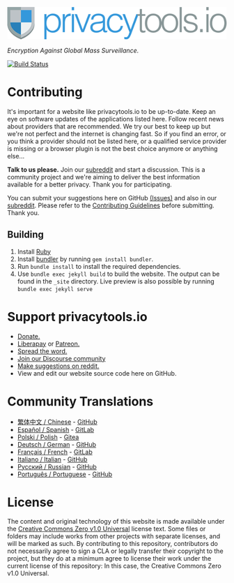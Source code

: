 [![privacytools](./assets/img/layout/logo.png)](https://www.privacytools.io/)

_Encryption Against Global Mass Surveillance._

[![Build Status](https://travis-ci.com/privacytoolsIO/privacytools.io.svg?branch=master)](https://travis-ci.com/privacytoolsIO/privacytools.io)

# Contributing

It's important for a website like privacytools.io to be up-to-date. Keep an eye on software updates of the applications listed here. Follow recent news about providers that are recommended. We try our best to keep up but we're not perfect and the internet is changing fast. So if you find an error, or you think a provider should not be listed here, or a qualified service provider is missing or a browser plugin is not the best choice anymore or anything else...

**Talk to us please.** Join our [subreddit](https://www.reddit.com/r/privacytoolsIO/) and start a discussion. This is a community project and we're aiming to deliver the best information available for a better privacy. Thank you for participating.

You can submit your suggestions here on GitHub [(Issues)](https://github.com/privacytoolsIO/privacytools.io/issues) and also in our [subreddit](https://www.reddit.com/r/privacytoolsIO/). Please refer to the [Contributing Guidelines](.github/CONTRIBUTING.md) before submitting. Thank you.

## Building

1. Install [Ruby](https://www.ruby-lang.org/en/documentation/installation/)
1. Install [bundler](https://bundler.io/) by running `gem install bundler`.
1. Run `bundle install` to install the required dependencies.
1. Use `bundle exec jekyll build` to build the website. The output can be found in the `_site` directory.  Live preview is also possible by running `bundle exec jekyll serve`

# Support privacytools.io

- [Donate.](https://www.privacytools.io/donate/)
- [Liberapay](https://liberapay.com/privacytools.io/donate) or [Patreon.](https://www.patreon.com/privacytools)
- [Spread the word.](https://www.privacytools.io/#participate)
- [Join our Discourse community](https://forum.privacytools.io/)
- [Make suggestions on reddit.](https://www.reddit.com/r/privacytoolsIO/)
- View and edit our website source code here on GitHub.

# Community Translations
- [繁体中文 / Chinese](https://privacytools.twngo.xyz/) - [GitHub](https://github.com/twngo/privacytools-zh)
- [Español / Spanish](https://victorhck.gitlab.io/privacytools-es/) - [GitLab](https://gitlab.com/victorhck/privacytools-es)
- [Polski / Polish](https://pl.privacytools.io) - [Gitea](https://git.privacytools.io/pl-privacytoolsIO/pl.privacytools.io)
- [Deutsch / German](https://privacytools.it-sec.rocks/) - [GitHub](https://github.com/Anon215/privacytools.it-sec.rocks)
- [Français / French](https://privacytools.dreads-unlock.fr/) - [GitLab](https://gitlab.com/Booteille/privacytools)
- [Italiano / Italian](https://privacytools-it.github.io/) - [GitHub](https://github.com/privacytools-it/privacytools-it.github.io)
- [Русский / Russian](https://privacytools.ru) - [GitHub](https://github.com/c0rdis/privacytools.ru)
- [Português / Portuguese](https://www.privacidade.digital/) - [GitHub](https://github.com/PrivacidadeDigital/privacidade.digital)

# License

The content and original technology of this website is made available under the [Creative Commons Zero v1.0 Universal](https://www.privacytools.io/LICENSE.txt) license text. Some files or folders may include works from other projects with separate licenses, and will be marked as such. By contributing to this repository, contributors do not necessarily agree to sign a CLA or legally transfer their copyright to the project, but they do at a minimum agree to license their work under the current license of this repository: In this case, the Creative Commons Zero v1.0 Universal.
